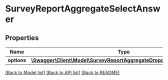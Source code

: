 # SurveyReportAggregateSelectAnswer

## Properties
Name | Type | Description | Notes
------------ | ------------- | ------------- | -------------
**options** | [**\Swagger\Client\Model\SurveyReportAggregateDropdownAnswerOptions[]**](SurveyReportAggregateDropdownAnswerOptions.md) |  | 

[[Back to Model list]](../README.md#documentation-for-models) [[Back to API list]](../README.md#documentation-for-api-endpoints) [[Back to README]](../README.md)


